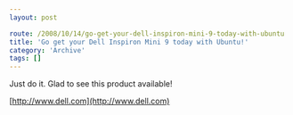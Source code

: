 ```yaml
---
layout: post

route: /2008/10/14/go-get-your-dell-inspiron-mini-9-today-with-ubuntu
title: 'Go get your Dell Inspiron Mini 9 today with Ubuntu!'
category: 'Archive'
tags: []
---
```


Just do it. Glad to see this product available!

[http://www.dell.com](http://www.dell.com)
